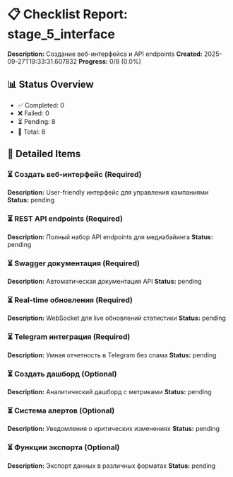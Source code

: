 
# 📋 Checklist Report: stage_5_interface

**Description:** Создание веб-интерфейса и API endpoints
**Created:** 2025-09-27T19:33:31.607832
**Progress:** 0/8 (0.0%)

## 📊 Status Overview
- ✅ Completed: 0
- ❌ Failed: 0
- ⏳ Pending: 8
- 📝 Total: 8

## 📝 Detailed Items

### ⏳ Создать веб-интерфейс (Required)
**Description:** User-friendly интерфейс для управления кампаниями
**Status:** pending

### ⏳ REST API endpoints (Required)
**Description:** Полный набор API endpoints для медиабайинга
**Status:** pending

### ⏳ Swagger документация (Required)
**Description:** Автоматическая документация API
**Status:** pending

### ⏳ Real-time обновления (Required)
**Description:** WebSocket для live обновлений статистики
**Status:** pending

### ⏳ Telegram интеграция (Required)
**Description:** Умная отчетность в Telegram без спама
**Status:** pending

### ⏳ Создать дашборд (Optional)
**Description:** Аналитический дашборд с метриками
**Status:** pending

### ⏳ Система алертов (Optional)
**Description:** Уведомления о критических изменениях
**Status:** pending

### ⏳ Функции экспорта (Optional)
**Description:** Экспорт данных в различных форматах
**Status:** pending


